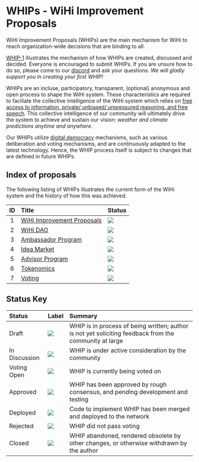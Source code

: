 # WHIPs - WiHi Improvement Proposals

WiHi Improvement Proposals (WHIPs) are the main mechanism for WiHi to reach organization-wide decisions that are binding to all. 

[WHIP-1](https://github.com/wihi-labs/WHIP/blob/main/0001-wihi-improvement-proposals.md) illustrates the mechanism of how WHIPs are created, discussed and decided. Everyone is encouraged to submit WHIPs. If you are unsure how to do so, please come to our [discord](https://discord.gg/wihi) and ask your questions. 
*We will gladly support you in creating your first WHIP!*

WHIPs are an incluse, participatory, transparent, (optional) anonymous and open process to shape the WiHi system. These characteristics are required to faciliate the collective intelligence of the WiHi system which relies on [free access to information, private/ unbiased/ unpressured reasoning, and free speech](https://medium.com/coinmonks/complex-systems-part-2-managing-complexity-with-bottom-up-solutions-9d6fadd88cc4). This collective intelligence of our community will ultimately drive the system to achieve and sustain our vision: *weather and climate predictions anytime and anywhere*.

Our WHIPs utilize [digital democracy](https://www.sciencedirect.com/science/article/pii/S1877750323001217) mechanisms, such as various deliberation and voting mechanisms, and are continuously adapted to the latest technology.
Hence, the WHIP process itself is subject to changes that are defined in future WHIPs. 


## Index of proposals

The following listing of WHIPs illustrates the current form of the WiHi system and the history of how this was achieved.

<!-- prettier-ignore -->
| ID | Title | Status |
| :---: | :--- | :-- |
| 1 | [WiHi Improvement Proposals](0001-wihi-improvement-proposals.md) | <img src="https://img.shields.io/badge/Status-Draft-yellow"></img>   |
| 2 | [WiHi DAO](0002-wihi-dao/main.md) | <img src="https://img.shields.io/badge/Status-Draft-yellow"></img>   |
| 3 | [Ambassador Program](0003-ambassador-program.md) | <img src="https://img.shields.io/badge/Status-Draft-yellow"></img>   |
| 4 | [Idea Market](0004-idea-market.md) | <img src="https://img.shields.io/badge/Status-Draft-yellow"></img>   |
| 5 | [Advisor Program](0005-advisor-program.md) | <img src="https://img.shields.io/badge/Status-Draft-yellow"></img>   |
| 6 | [Tokenomics](0006-tokenomics/main.md) | <img src="https://img.shields.io/badge/Status-Draft-yellow"></img> |
| 7 | [Voting](0007-voting/main.md) | <img src="https://img.shields.io/badge/Status-Draft-yellow"></img> |

## Status Key

| Status        | Label                                                                        | Summary                                                                                               |
| :------------ | :--------------------------------------------------------------------------- | :---------------------------------------------------------------------------------------------------- |
| Draft         | <img src="https://img.shields.io/badge/Status-Draft-yellow"></img>           | WHIP is in process of being written; author is not yet soliciting feedback from the community at large |
| In Discussion | <img src="https://img.shields.io/badge/Status-In%20Discussion-orange"></img> | WHIP is under active consideration by the community                                                    |
| Voting Open   | <img src="https://img.shields.io/badge/Status-Voting_Open-cyan"></img>       | WHIP is currently being voted on
| Approved      | <img src="https://img.shields.io/badge/Status-Approved-green"></img>         | WHIP has been approved by rough consensus, and pending development and testing                         |
| Deployed      | <img src="https://img.shields.io/badge/Status-Deployed-blue"></img>          | Code to implement WHIP has been merged and deployed to the network                                     |
| Rejected      | <img src="https://img.shields.io/badge/Status-Rejected-red"></img>           | WHIP did not pass voting                                                                               |
| Closed        | <img src="https://img.shields.io/badge/Status-Closed-lightgrey"></img>       | WHIP abandoned, rendered obsolete by other changes, or otherwise withdrawn by the author               |
